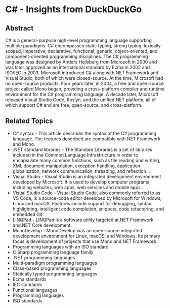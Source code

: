 # C# - Insights from DuckDuckGo

## Abstract

C# is a general-purpose high-level programming language supporting multiple paradigms. C# encompasses static typing, strong typing, lexically scoped, imperative, declarative, functional, generic, object-oriented, and component-oriented programming disciplines. The C# programming language was designed by Anders Hejlsberg from Microsoft in 2000 and was later approved as an international standard by Ecma in 2002 and ISO/IEC in 2003. Microsoft introduced C# along with.NET Framework and Visual Studio, both of which were closed-source. At the time, Microsoft had no open-source products. Four years later, in 2004, a free and open-source project called Mono began, providing a cross-platform compiler and runtime environment for the C# programming language. A decade later, Microsoft released Visual Studio Code, Roslyn, and the unified.NET platform, all of which support C# and are free, open-source, and cross-platform.

## Related Topics

- C# syntax - This article describes the syntax of the C# programming language. The features described are compatible with.NET Framework and Mono.
- .NET standard libraries - The Standard Libraries is a set of libraries included in the Common Language Infrastructure in order to encapsulate many common functions, such as file reading and writing, XML document manipulation, exception handling, application globalization, network communication, threading, and reflection...
- Visual Studio - Visual Studio is an integrated development environment developed by Microsoft. It is used to develop computer programs including websites, web apps, web services and mobile apps.
- Visual Studio Code - Visual Studio Code, also commonly referred to as VS Code, is a source-code editor developed by Microsoft for Windows, Linux and macOS. Features include support for debugging, syntax highlighting, intelligent code completion, snippets, code refactoring, and embedded Git.
- LINQPad - LINQPad is a software utility targeted at.NET Framework and.NET Core development.
- MonoDevelop - MonoDevelop was an open-source integrated development environment for Linux, macOS, and Windows. Its primary focus is development of projects that use Mono and.NET Framework.
- Programming languages with an ISO standard
- C Sharp programming language family
- .NET programming languages
- Multi-paradigm programming languages
- Class-based programming languages
- Statically typed programming languages
- Ecma standards
- IEC standards
- Functional languages
- Programming languages
- ISO standards
